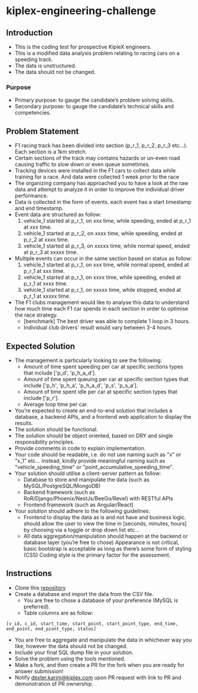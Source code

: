 # kiplex-engineering-challenge


## Introduction
- This is the coding test for prospective KipleX engineers.
- This is a modified data analysis problem relating to racing cars on a speeding track.
- The data is unstructured.
- The data should not be changed.

### Purpose
- Primary purpose: to gauge the candidate’s problem solving skills.
- Secondary purpose: to gauge the candidate’s technical skills and competencies.
 
## Problem Statement
- F1 racing track has been divided into section (p_r_1, p_r_2, p_r_3 etc…). Each section is a 1km stretch.
- Certain sections of the track may contains hazards or un-even road causing traffic to slow down or even queue sometimes.
- Tracking devices were installed in the F1 cars to collect data while training for a race. And data were collected 1 week prior to the race
- The organizing company has approached you to have a look at the raw data and attempt to analyze it in order to improve the individual driver performance.
- Data is collected in the form of events. each event has a start timestamp and end timestamp.
- Event data are structured as follow:
    1. vehicle_1 started at p_r_1, on xxx time, while speeding, ended at p_r_1 at xxx time.
    2. vehicle_1 started at p_r_2, on xxxx time, while speeding, ended at p_r_2 at xxxx time.
    3. vehicle_1 started at p_r_3, on xxxxx time, while normal speed, ended at p_r_3 at xxxxx time.
- Multiple events can occur in the same section based on status as follow: 
    1. vehicle_1 started at p_r_1, on xxx time, while normal speed, ended at p_r_1 at xxx time.
    2. vehicle_1 started at p_r_1, on xxxx time, while speeding, ended at p_r_1 at xxxx time.
    3. vehicle_1 started at p_r_1, on xxxxx time, while stopped, ended at p_r_1 at xxxxx time.
- The F1 clubs management would like to analyse this data to understand how much time each F1 car spends in each section in order to optimise the race strategy. 
    - [benchmark] The best driver was able to complete 1 loop in 3 hours.
    - Individual club drivers' result would vary between 3-4 hours.

 
## Expected Solution
- The management is particularly looking to see the following:
    - Amount of time spent speeding per car at specific sections types that include ['p_d', 'p_h_a_d'].
    - Amount of time spent queuing per car at specific section types that include ['p_h', 'p_h_a', 'p_h_a_d', 'p_s', 'p_s_a'].
    - Amount of time spent idle per car at specific section types that include ['p_r'].
    - Average loop time per car.
- You’re expected to create an end-to-end solution that includes a database, a backend APIs, and a frontend web application to display the results.
- The solution should be functional.
- The solution should be object oriented, based on DRY and single responsibility principles.
- Provide comments in code to explain implementation.
- Your code should be readable, i.e. do not use naming such as "x" or "x_1" etc… instead, kindly provide meaningful naming such as "vehicle_speeding_time" or "point_accumulative_speeding_time". 
- Your solution should utilise a client-server pattern as follow:
    - Database to store and manipulate the data (such as MySQL/PostgreSQL/MongoDB)
    - Backend framework (such as RoR/Django/Phoenix/NestJs/BeeGo/Revel) with RESTful APIs
    - Frontend framework (such as Angular/React)
- Your solution should adhere to the following guidelines:
    - Frontend to display the data as is and not have and business logic. should allow the user to view the time in [seconds, minutes, hours] by choosing via a toggle or drop down list etc... 
    - All data aggregation/manipulation should happen at the backend or database layer (you’re free to chose)
Appearance is not critical, basic bootstrap is acceptable as long as there’s some form of styling (CSS)
Coding style is the primary factor for the assessment. 

## Instructions
- Clone this [repository](git@github.com:dextercodo/kiplex-engineering-challenge.git)
- Create a database and import the data from the CSV file.
    - You are free to chose a database of your preference (MySQL is preferred).
    - Table columns are as follow: 
```
[v_id, c_id, start_time, start_point, start_point_type, end_time, end_point, end_piont_type, status]
```
- You are free to aggregate and manipulate the data in whichever way you like, however the data should not be changed.
- Include your final SQL dump file in your solution.
- Solve the problem using the tools mentioned.
- Make a fork, and then create a PR for the fork when you are ready for answer submission!
- Notify dexter.karim@kiplex.com upon PR request with link to PR and demonstration of PR ownership.